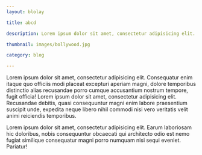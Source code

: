 ```yaml
---
layout: blolay

title: abcd

description: Lorem ipsum dolor sit amet, consectetur adipisicing elit. Quia obcaecati consequatur quis, reprehenderit quam quidem iste iure earum in, iusto cumque aspernatur tenetur commodi totam ut natus quasi cum neque.

thumbnail: images/bollywood.jpg

category: blog

---
```


Lorem ipsum dolor sit amet, consectetur adipisicing elit. Consequatur enim itaque quo officiis modi placeat excepturi aperiam magni, dolore temporibus distinctio alias recusandae porro cumque accusantium nostrum tempore, fugit officia! Lorem ipsum dolor sit amet, consectetur adipisicing elit. Recusandae debitis, quasi consequuntur magni enim labore praesentium suscipit unde, expedita neque libero nihil commodi nisi vero veritatis velit animi reiciendis temporibus.
<!--more-->
Lorem ipsum dolor sit amet, consectetur adipisicing elit. Earum laboriosam hic doloribus, nobis consequuntur obcaecati qui architecto odio est nemo fugiat similique consequatur magni porro numquam nisi sequi eveniet. Pariatur!